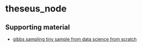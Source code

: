 # theseus_node

## Supporting material
* [gibbs sampling tiny sample from data science from scratch](https://bitbucket.org/Niarfe/book-sample-code/src/master/data_science_from_scratch/chapter20/gibbs_sampling.py)

